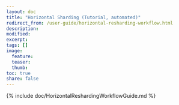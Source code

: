 ```yaml
---
layout: doc
title: "Horizontal Sharding (Tutorial, automated)"
redirect_from: /user-guide/horizontal-resharding-workflow.html
description:
modified:
excerpt:
tags: []
image:
  feature:
  teaser:
  thumb:
toc: true
share: false
---
```


{% include doc/HorizontalReshardingWorkflowGuide.md %}
